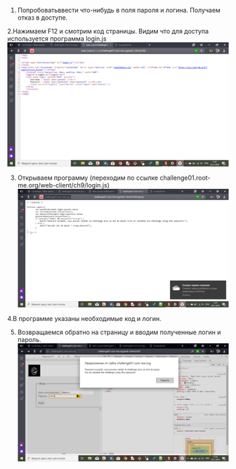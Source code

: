 1. Попробоватьввести что-нибудь в поля пароля и логина. Получаем отказ в доступе.

2.Нажимаем F12 и смотрим код страницы. Видим что для доступа используется программа login.js
![2019-11-24(3)](https://github.com/AnnaKlimina/root-me.org/blob/master/screens/2019-11-24%20(3).png)

3. Открываем программу (переходим по ссылке challenge01.root-me.org/web-client/ch9/login.js)
![2019-11-24(4)](https://github.com/AnnaKlimina/root-me.org/blob/master/screens/2019-11-24%20(4).png)

4.В программе указаны необходимые код и логин.

5. Возвращаемся обратно на страницу и вводим полученные логин и пароль.
![2019-11-24(5)](https://github.com/AnnaKlimina/root-me.org/blob/master/screens/2019-11-24%20(5).png)
